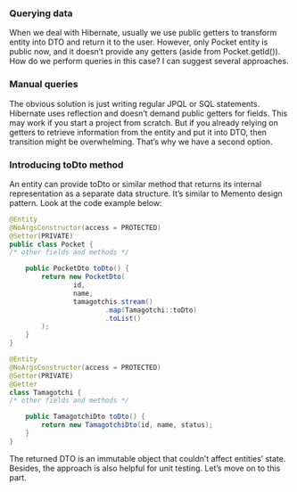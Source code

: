 ### Querying data
When we deal with Hibernate, usually we use public getters to transform entity into DTO and return it to the user. 
However, only Pocket entity is public now, and it doesn’t provide any getters (aside from Pocket.getId()). 
How do we perform queries in this case? I can suggest several approaches.

### Manual queries
The obvious solution is just writing regular JPQL or SQL statements. 
Hibernate uses reflection and doesn’t demand public getters for fields. 
This may work if you start a project from scratch.
But if you already relying on getters to retrieve information from the entity and put it into DTO, then transition might be overwhelming. 
That’s why we have a second option.

### Introducing toDto method
An entity can provide toDto or similar method that returns its internal representation as a separate data structure. 
It’s similar to Memento design pattern. Look at the code example below:

```java
@Entity
@NoArgsConstructor(access = PROTECTED)
@Setter(PRIVATE)
public class Pocket {
/* other fields and methods */

    public PocketDto toDto() {
        return new PocketDto(
                id,
                name,
                tamagotchis.stream()
                        .map(Tamagotchi::toDto)
                        .toList()
        );
    }
}

@Entity
@NoArgsConstructor(access = PROTECTED)
@Setter(PRIVATE)
@Getter
class Tamagotchi {
/* other fields and methods */

    public TamagotchiDto toDto() {
        return new TamagotchiDto(id, name, status);
    }
}
```
The returned DTO is an immutable object that couldn’t affect entities’ state. 
Besides, the approach is also helpful for unit testing. Let’s move on to this part.
